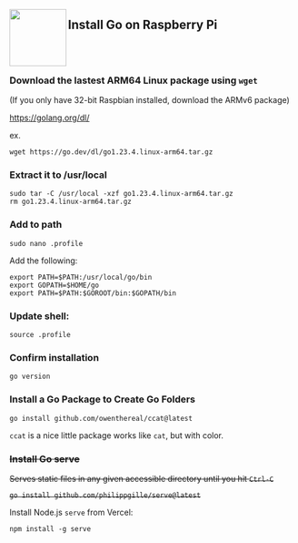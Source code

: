 <a href="https://golang.org"><img src="https://go.dev/images/go-logo-blue.svg" align="left" width="100px"></a>

## Install Go on Raspberry Pi

<br>
<br>

### Download the lastest ARM64 Linux package using `wget`

(If you only have 32-bit Raspbian installed, download the ARMv6 package)

https://golang.org/dl/

ex.
```
wget https://go.dev/dl/go1.23.4.linux-arm64.tar.gz
```

### Extract it to /usr/local

```
sudo tar -C /usr/local -xzf go1.23.4.linux-arm64.tar.gz
rm go1.23.4.linux-arm64.tar.gz
```

### Add to path

```
sudo nano .profile
```

Add the following:

```
export PATH=$PATH:/usr/local/go/bin
export GOPATH=$HOME/go
export PATH=$PATH:$GOROOT/bin:$GOPATH/bin
```

### Update shell:

```
source .profile
```

### Confirm installation

```
go version
```

### Install a Go Package to Create Go Folders

```
go install github.com/owenthereal/ccat@latest
```

`ccat` is a nice little package works like `cat`, but with color.

### ~~Install Go serve~~

~~Serves static files in any given accessible directory until you hit `Ctrl-C`~~

~~`go install github.com/philippgille/serve@latest`~~

Install Node.js `serve` from Vercel:
```
npm install -g serve
```
